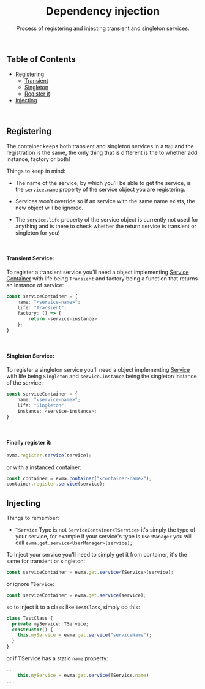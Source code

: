 <h1 align="center">
   <b>
        Dependency injection
    </b>
</h1>

<p align="center">Process of registering and injecting transient and singleton services.</p>
<br />

## Table of Contents

- [Registering](#registering)
  - [Transient](#transient-service)
  - [Singleton](#singleton-service)
  - [Register it](#finally-register-it)
- [Injecting](#injecting)

<br />

## Registering

The container keeps both transient and singleton services in a `Map` and the registration is the same, the only thing that is different is the to whether add instance, factory or both!

Things to keep in mind:

- The name of the service, by which you'll be able to get the service, is the `service.name` property of the service object you are registering.

- Services won't override so if an service with the same name exists, the new object will be ignored.

- The `service.life` property of the service object is currently not used for anything and is there to check whether the return service is transient or singleton for you!

<br />

#### <b>Transient Service</b>:

To register a transient service you'll need a object implementing [Service Container](../src/types/di/serviceContainer.ts) with life being `Transient` and factory being a function that returns an instance of service:

```ts
const serviceContainer = {
    name: "<service-name>";
    life: "Transient";
    factory: () => {
        return <service-instance>
    };
}
```

<br />

#### <b>Singleton Service</b>:

To register a singleton service you'll need a object implementing [Service](../src/types/di/serviceContainer.ts) with life being `Singleton` and `service.instance` being the singleton instance of the service:

```ts
const serviceContainer = {
    name: "<service-name>";
    life: "Singleton";
    instance: <service-instance>;
}
```

<br />

#### <b>Finally register it</b>:

```ts
evma.register.service(service);
```

or with a instanced container:

```ts
const container = evma.container("<container-name>");
container.register.service(service);
```

## Injecting

Things to remember:

- `TService` Type is not `ServiceContainer<TService>` it's simply the type of your service, for example if your service's type is `UserManager` you will call `evma.get.service<UserManager>(service);`

To Inject your service you'll need to simply get it from container, it's the same for transient or singleton:

```ts
const serviceContainer = evma.get.service<TService>(service);
```

or ignore `TService`:

```ts
const serviceContainer = evma.get.service(service);
```

so to inject it to a class like `TestClass`, simply do this:

```ts
class TestClass {
  private myService: TService;
  constructor() {
    this.myService = evma.get.service("serviceName");
  }
}
```

or if TService has a static `name` property:

```ts
...
    this.myService = evma.get.service(TService.name)
...
```

<br />
